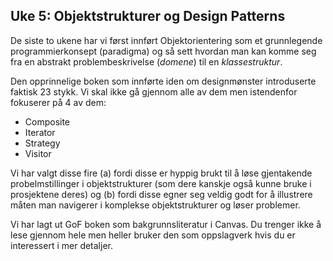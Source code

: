 ## Uke 5: Objektstrukturer og Design Patterns

De siste to ukene har vi først innført Objektorientering som et grunnlegende programmierkonsept (paradigma)
og så sett hvordan man kan komme seg fra en abstrakt problembeskrivelse (_domene_) til en _klassestruktur_.

Den opprinnelige boken som innførte iden om designmønster introduserte faktisk 23 stykk.
Vi skal ikke gå gjennom alle av dem men istendenfor fokuserer på 4 av dem:

- Composite
- Iterator
- Strategy
- Visitor

Vi har valgt disse fire (a) fordi disse er hyppig brukt til å løse gjentakende probelmstillinger i objektstrukturer (som dere kanskje også kunne bruke i prosjektene deres) og 
(b) fordi disse egner seg veldig godt for å illustrere måten man navigerer i komplekse objektstrukturer og løser problemer.

Vi har lagt ut GoF boken som bakgrunnsliteratur i Canvas. 
Du trenger ikke å lese gjennom hele men heller bruker den som oppslagverk hvis du er interessert i mer detaljer.
